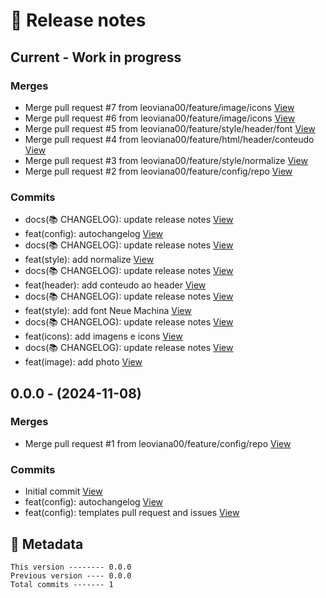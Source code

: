 # 🎁 Release notes

## Current - Work in progress
### Merges
*  Merge pull request #7 from leoviana00/feature/image/icons [View](https://github.com/leoviana00/portfolio-html-css-js/commits/ad9ee32b2e54117d1ef1e044ab7f2d3d62f4730f)
*  Merge pull request #6 from leoviana00/feature/image/icons [View](https://github.com/leoviana00/portfolio-html-css-js/commits/4ae19456e5c86771c96789c1f069f91a7b89678a)
*  Merge pull request #5 from leoviana00/feature/style/header/font [View](https://github.com/leoviana00/portfolio-html-css-js/commits/4ce263bdaa98703bf25c924d6ab7408249c80435)
*  Merge pull request #4 from leoviana00/feature/html/header/conteudo [View](https://github.com/leoviana00/portfolio-html-css-js/commits/6496f9128536f7ccbbd6aaf75c7ff7b27e0f0a2e)
*  Merge pull request #3 from leoviana00/feature/style/normalize [View](https://github.com/leoviana00/portfolio-html-css-js/commits/578a84c99c1a36852cf3f338ba67403e1f644c3b)
*  Merge pull request #2 from leoviana00/feature/config/repo [View](https://github.com/leoviana00/portfolio-html-css-js/commits/b1ba504fce5e732e85a20b4c0a0c06671d798f83)
### Commits
*  docs(📚 CHANGELOG): update release notes [View](https://github.com/leoviana00/portfolio-html-css-js/commits/7a8ad885e1e6ea33580028f3bd5e45bd63374337)
*  feat(config): autochangelog [View](https://github.com/leoviana00/portfolio-html-css-js/commits/5a0a53bf0050ab0712ea108ba06a9e6672d9a042)
*  docs(📚 CHANGELOG): update release notes [View](https://github.com/leoviana00/portfolio-html-css-js/commits/da0405992413b542012ccf7e604d0cf8be931ae9)
*  feat(style): add normalize [View](https://github.com/leoviana00/portfolio-html-css-js/commits/0b295b8f46ab42165330b8868fd16201f29712c8)
*  docs(📚 CHANGELOG): update release notes [View](https://github.com/leoviana00/portfolio-html-css-js/commits/74724d88513572a8a9bec718e792a12c70432127)
*  feat(header): add conteudo ao header [View](https://github.com/leoviana00/portfolio-html-css-js/commits/69ed3809281433a0fbf17aa847db78099e463d7c)
*  docs(📚 CHANGELOG): update release notes [View](https://github.com/leoviana00/portfolio-html-css-js/commits/92f1d638eebb6b382baad3c82380fc3a6435fc91)
*  feat(style): add font Neue Machina [View](https://github.com/leoviana00/portfolio-html-css-js/commits/ac0b96d30f42b07790d528f597093f730f550fda)
*  docs(📚 CHANGELOG): update release notes [View](https://github.com/leoviana00/portfolio-html-css-js/commits/30b29e4f410740932d977d36c0f4a78ff2c94c17)
*  feat(icons): add imagens e icons [View](https://github.com/leoviana00/portfolio-html-css-js/commits/b92223073e6c53aee4860dd866d1d4754ac711e0)
*  docs(📚 CHANGELOG): update release notes [View](https://github.com/leoviana00/portfolio-html-css-js/commits/90c0f8fe4aa0f456cfb139e70e1ff75f5bcf0143)
*  feat(image): add photo [View](https://github.com/leoviana00/portfolio-html-css-js/commits/992974fe35a2651498e431f680570ff9cd2914f0)



## 0.0.0 - (2024-11-08)
### Merges
*  Merge pull request #1 from leoviana00/feature/config/repo [View](https://github.com/leoviana00/portfolio-html-css-js/commits/f3b69894e693ec84d84fcdfc79c56c33875d8d90)
### Commits
*  Initial commit [View](https://github.com/leoviana00/portfolio-html-css-js/commits/3e9948d80f1ddc167510611fbb6c53336deb1c27)
*  feat(config): autochangelog [View](https://github.com/leoviana00/portfolio-html-css-js/commits/dff0cf2dac519679ceb476b667a930c04cd5fc43)
*  feat(config): templates pull request and issues [View](https://github.com/leoviana00/portfolio-html-css-js/commits/be6c49c8ec0b96b0395a02c804068c293c00476f)
## 📝 Metadata
```
This version -------- 0.0.0
Previous version ---- 0.0.0
Total commits ------- 1
```
